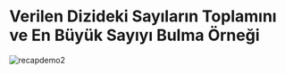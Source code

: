 # Verilen Dizideki Sayıların Toplamını ve En Büyük Sayıyı Bulma Örneği


![recapdemo2](https://user-images.githubusercontent.com/86554799/190863655-bac2b642-7da9-4d50-a064-d2ad35ce4040.png)
